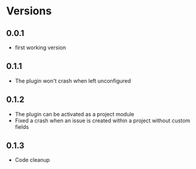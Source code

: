 # Versions

## 0.0.1

- first working version

## 0.1.1

- The plugin won't crash when left unconfigured

## 0.1.2

- The plugin can be activated as a project module
- Fixed a crash when an issue is created within a project without custom fields

## 0.1.3

- Code cleanup